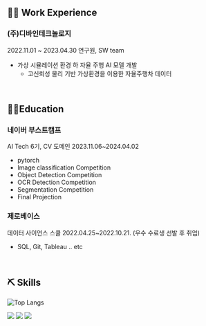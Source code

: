 
## 👨‍💻 Work Experience

### (주)디바인테크놀로지
2022.11.01 ~ 2023.04.30
연구원, SW team
- 가상 시뮬레이션 환경 하 자율 주행 AI 모델 개발
    - 고신뢰성 물리 기반 가상환경을 이용한 
    자율주행차 데이터
<br>

## 👨‍🎓Education

### 네이버 부스트캠프
AI Tech 6기, CV 도메인
2023.11.06~2024.04.02
- pytorch
- Image classification Competition
- Object Detection Competition
- OCR Detection Competition
- Segmentation Competition
- Final Projection

### 제로베이스 
데이터 사이언스 스쿨
2022.04.25~2022.10.21. 
(우수 수료생 선발 후 취업)
- SQL, Git, Tableau .. etc
<br>



## ⛏ Skills
![Top Langs](https://github-readme-stats.vercel.app/api/top-langs/?username=Jungtaxi&hide_border=true&theme=dracula)

<p><img src="https://img.shields.io/badge/Python-3766AB?style=flat-square&logo=Python&logoColor=white"/> <img src="https://img.shields.io/badge/pytorch-EE4C2C?style=flat-square&logo=pytorch&logoColor=white"/> <img src="https://img.shields.io/badge/MySql-4479A1?style=flat-square&logo=mysql&logoColor=white"/></p>
<br>

